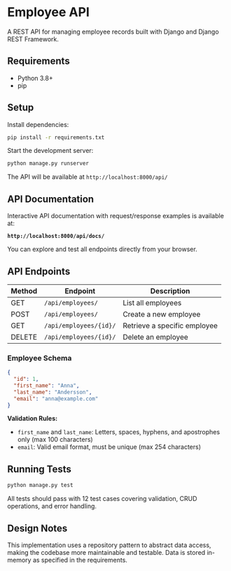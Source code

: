 # Employee API

A REST API for managing employee records built with Django and Django REST Framework.

## Requirements

- Python 3.8+
- pip

## Setup

Install dependencies:

```bash
pip install -r requirements.txt
```

Start the development server:

```bash
python manage.py runserver
```

The API will be available at `http://localhost:8000/api/`

## API Documentation

Interactive API documentation with request/response examples is available at:

**`http://localhost:8000/api/docs/`**

You can explore and test all endpoints directly from your browser.

## API Endpoints

| Method | Endpoint | Description |
|--------|----------|-------------|
| GET | `/api/employees/` | List all employees |
| POST | `/api/employees/` | Create a new employee |
| GET | `/api/employees/{id}/` | Retrieve a specific employee |
| DELETE | `/api/employees/{id}/` | Delete an employee |

### Employee Schema

```json
{
  "id": 1,
  "first_name": "Anna",
  "last_name": "Andersson",
  "email": "anna@example.com"
}
```

**Validation Rules:**
- `first_name` and `last_name`: Letters, spaces, hyphens, and apostrophes only (max 100 characters)
- `email`: Valid email format, must be unique (max 254 characters)

## Running Tests

```bash
python manage.py test
```

All tests should pass with 12 test cases covering validation, CRUD operations, and error handling.

## Design Notes

This implementation uses a repository pattern to abstract data access, making the codebase more maintainable and testable. Data is stored in-memory as specified in the requirements.
